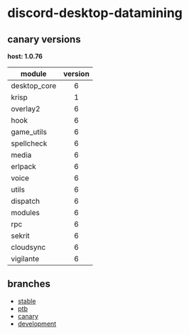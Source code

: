 # discord-desktop-datamining

## canary versions

**host: 1.0.76**

| module | version |
| ------ | :-----: |
| desktop_core | 6 |
| krisp | 1 |
| overlay2 | 6 |
| hook | 6 |
| game_utils | 6 |
| spellcheck | 6 |
| media | 6 |
| erlpack | 6 |
| voice | 6 |
| utils | 6 |
| dispatch | 6 |
| modules | 6 |
| rpc | 6 |
| sekrit | 6 |
| cloudsync | 6 |
| vigilante | 6 |

## branches

- [stable](https://github.com/OpenAsar/discord-desktop-datamining/tree/stable)
- [ptb](https://github.com/OpenAsar/discord-desktop-datamining/tree/ptb)
- [canary](https://github.com/OpenAsar/discord-desktop-datamining/tree/canary)
- [development](https://github.com/OpenAsar/discord-desktop-datamining/tree/development)
